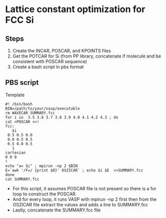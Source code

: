 # Lattice constant optimization for FCC Si 

## Steps 
1. Create the INCAR, POSCAR, and KPOINTS files 
2. Get the POTCAR for Si (from PP library, concatenate if molecule and be consistent with POSCAR sequence)
3. Create a bash script in pbs format 

## PBS script 

Template 

```
#! /bin/bash
BIN=/path/to/your/vasp/executable
rm WAVECAR SUMMARY.fcc
for i in  3.5 3.6 3.7 3.8 3.9 4.0 4.1 4.2 4.3 ; do
cat >POSCAR <<!
fcc:
   $i
 0.5 0.5 0.0
 0.0 0.5 0.5
 0.5 0.0 0.5
   1
cartesian
0 0 0
!
echo "a= $i" ; mpirun -np 2 $BIN
E=`awk '/F=/ {print $0}' OSZICAR` ; echo $i $E  >>SUMMARY.fcc
done
cat SUMMARY.fcc

```
- For this script, it assumes POSCAR file is not present so there is a for loop to construct the POSCAR.
- And for every loop, it runs VASP with mpirun -np 2 first then from the OSZICAR file extract the values and adds a line to SUMMARY.fcc 
- Lastly, concatenate the SUMMARY.fcc file 

